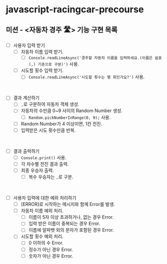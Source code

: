 # javascript-racingcar-precourse

## 미션 - <자동차 경주 🛣️> 기능 구현 목록

- [ ] 사용자 입력 받기
  - [ ] 자동차 이름 입력 받기.
    - [ ] `Console.readLineAsync('경주할 자동차 이름을 입력하세요.(이름은 쉼표(,) 기준으로 구분)')` 사용.
  - [ ] 시도할 횟수 입력 받기.
    - [ ] `Console.readLineAsync('시도할 횟수는 몇 회인가요?')` 사용.

<br>

- [ ] 결과 계산하기
  - [ ] `,`로 구분하여 자동차 객체 생성.
  - [ ] 자동차의 수만큼 0~9 사이의 Random Number 생성.
    - [ ] `Random.pickNumberInRange(0, 9);` 사용.
  - [ ] Random Number가 4 이상이면, 1칸 전진.
  - [ ] 입력받은 시도 횟수만큼 반복.

<br>

- [ ] 결과 출력하기
  - [ ] `Console.print()` 사용.
  - [ ] 각 차수별 전진 결과 출력.
  - [ ] 최종 우승자 출력.
    - [ ] 복수 우승자는 `,`로 구분.

<br>

- [ ] 사용자 입력에 대한 예외 처리하기
  - [ ] [ERROR]로 시작하는 메시지와 함께 Error를 발생.
  - [ ] 자동차 이름 예외 처리.
    - [ ] 이름이 5자 이상 초과하거나, 없는 경우 Error.
    - [ ] 입력 받은 이름이 중복되는 경우 Error.
    - [ ] 이름에 알파벳 외의 문자가 포함된 경우 Error.
  - [ ] 시도할 횟수 예외 처리.
    - [ ] 0 이하의 수 Error.
    - [ ] 정수가 아닌 경우 Error.
    - [ ] 숫자가 아닌 경우 Error.
